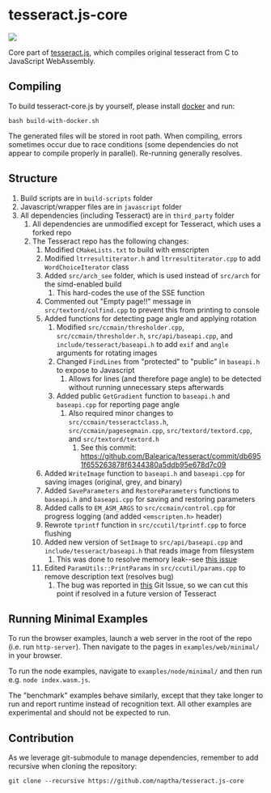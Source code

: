 tesseract.js-core
=================

![](https://raw.githubusercontent.com/jeromewu/tesseract.js-core/master/assets/images/tesseract.js-core.png)

Core part of [tesseract.js](https://github.com/naptha/tesseract.js), which compiles original tesseract from C to JavaScript WebAssembly.


## Compiling

To build tesseract-core.js by yourself, please install [docker](https://www.docker.com/) and run:

```
bash build-with-docker.sh
```

The generated files will be stored in root path.  When compiling, errors sometimes occur due to race conditions (some dependencies do not appear to compile properly in parallel).  Re-running generally resolves. 

## Structure

1.	Build scripts are in `build-scripts` folder
2.	Javascript/wrapper files are in `javascript` folder
3.	All dependencies (including Tesseract) are in `third_party` folder
    1. All dependencies are unmodified except for Tesseract, which uses a forked repo
    1. The Tesseract repo has the following changes:
       1. Modified `CMakeLists.txt` to build with emscripten
       1. Modified `ltrresultiterator.h` and `ltrresultiterator.cpp` to add `WordChoiceIterator` class
       1. Added `src/arch_see` folder, which is used instead of `src/arch` for the simd-enabled build
          1. This hard-codes the use of the SSE function
       1. Commented out "Empty page!!" message in `src/textord/colfind.cpp` to prevent this from printing to console
       1. Added functions for detecting page angle and applying rotation
          1. Modified `src/ccmain/thresholder.cpp`, `src/ccmain/thresholder.h`, `src/api/baseapi.cpp`, and `include/tesseract/baseapi.h` to add `exif` and `angle` arguments for rotating images
          1. Changed `FindLines` from "protected" to "public" in `baseapi.h` to expose to Javascript
             1. Allows for lines (and therefore page angle) to be detected without running unnecessary steps afterwards
          1. Added public `GetGradient` function to `baseapi.h` and `baseapi.cpp` for reporting page angle
             1. Also required minor changes to `src/ccmain/tesseractclass.h`, `src/ccmain/pagesegmain.cpp`, `src/textord/textord.cpp`, and `src/textord/textord.h`
                1. See this commit: https://github.com/Balearica/tesseract/commit/db6951f655263878f6344380a5ddb95e678d7c09
       2. Added `WriteImage` function to `baseapi.h` and `baseapi.cpp` for saving images (original, grey, and binary)
       3. Added `SaveParameters` and `RestoreParameters` functions to `baseapi.h` and `baseapi.cpp` for saving and restoring parameters
       4. Added calls to `EM_ASM_ARGS` to `src/ccmain/control.cpp` for progress logging (and added `<emscripten.h>` header)
       5. Rewrote `tprintf` function in `src/ccutil/tprintf.cpp` to force flushing
       6. Added new version of `SetImage` to `src/api/baseapi.cpp` and `include/tesseract/baseapi.h` that reads image from filesystem
          1. This was done to resolve memory leak--see [this issue](https://github.com/naptha/tesseract.js/issues/678)
       7. Edited `ParamUtils::PrintParams` in `src/ccutil/params.cpp` to remove description text (resolves bug)
          1. The bug was reported in [this](https://github.com/tesseract-ocr/tesseract/issues/3943) Git Issue, so we can cut this point if resolved in a future version of Tesseract

## Running Minimal Examples
To run the browser examples, launch a web server in the root of the repo (i.e. run `http-server`).  Then navigate to the pages in `examples/web/minimal/` in your browser.  

To run the node examples, navigate to `examples/node/minimal/` and then run e.g. `node index.wasm.js`.

The "benchmark" examples behave similarly, except that they take longer to run and report runtime instead of recognition text.  All other examples are experimental and should not be expected to run. 

## Contribution

As we leverage git-submodule to manage dependencies, remember to add recursive when cloning the repository:

```
git clone --recursive https://github.com/naptha/tesseract.js-core
```
